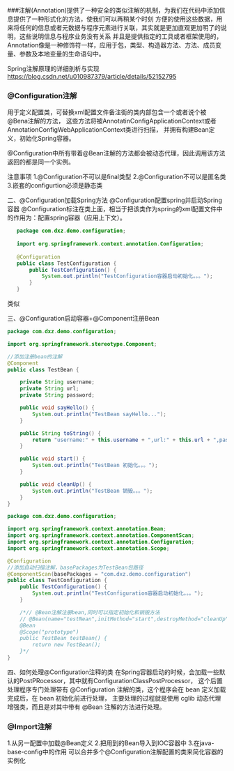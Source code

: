 ###注解(Annotation)提供了一种安全的类似注解的机制，为我们在代码中添加信息提供了一种形式化的方法，使我们可以再稍某个时刻
方便的使用这些数据，用来将任何的信息或者元数据与程序元素进行关联，其实就是更加直观更加明了的说明，这些说明信息与程序业务没有关系
并且是提供指定的工具或者框架使用的，
Annotation像是一种修饰符一样，应用于包，类型、构造器方法、方法、成员变量、参数及本地变量的生命语句中。

Spring注解原理的详细剖析与实现
https://blog.csdn.net/u010987379/article/details/52152795













### @Configuration注解
用于定义配置类，可替换xml配置文件备注街的类内部包含一个或者说个被@Bena注解的方法，
这些方法将被AnnotatinConfigApplicationContext或者AnnotationConfigWebApplicationContext类进行扫描，
并拥有构建Bean定义，初始化Spring容器。

@Configuration中所有带着@Bean注解的方法都会被动态代理，因此调用该方法返回的都是同一个实例。

注意事项
1.@Configuration不可以是final类型
2.@Configuration不可以是匿名类
3.嵌套的configurtion必须是静态类


二、@Configuration加载Spring方法
@Configuration配置spring并启动Spring容器
@Configuration标注在类上面，相当于把该类作为spring的xml配置文件中的<beans>作用为：配置spring容器（应用上下文）。

```java
   package com.dxz.demo.configuration;
   
   import org.springframework.context.annotation.Configuration;
   
   @Configuration
   public class TestConfiguration {
       public TestConfiguration() {
           System.out.println("TestConfiguration容器启动初始化。。。");
       }
   }
```  
类似
<?xml version="1.0" encoding="UTF-8"?>
<beans xmlns="http://www.springframework.org/schema/beans" xmlns:xsi="http://www.w3.org/2001/XMLSchema-instance"
    xmlns:context="http://www.springframework.org/schema/context" xmlns:jdbc="http://www.springframework.org/schema/jdbc"  
    xmlns:jee="http://www.springframework.org/schema/jee" xmlns:tx="http://www.springframework.org/schema/tx"
    xmlns:util="http://www.springframework.org/schema/util" xmlns:task="http://www.springframework.org/schema/task" xsi:schemaLocation="
        http://www.springframework.org/schema/beans http://www.springframework.org/schema/beans/spring-beans-4.0.xsd
        http://www.springframework.org/schema/context http://www.springframework.org/schema/context/spring-context-4.0.xsd
        http://www.springframework.org/schema/jdbc http://www.springframework.org/schema/jdbc/spring-jdbc-4.0.xsd
        http://www.springframework.org/schema/jee http://www.springframework.org/schema/jee/spring-jee-4.0.xsd
        http://www.springframework.org/schema/tx http://www.springframework.org/schema/tx/spring-tx-4.0.xsd
        http://www.springframework.org/schema/util http://www.springframework.org/schema/util/spring-util-4.0.xsd
        http://www.springframework.org/schema/task http://www.springframework.org/schema/task/spring-task-4.0.xsd" default-lazy-init="false">


</beans>

三、@Configuration启动容器+@Component注册Bean
```java
package com.dxz.demo.configuration;

import org.springframework.stereotype.Component;

//添加注册bean的注解
@Component
public class TestBean {

    private String username;
    private String url;
    private String password;

    public void sayHello() {
        System.out.println("TestBean sayHello...");
    }

    public String toString() {
        return "username:" + this.username + ",url:" + this.url + ",password:" + this.password;
    }

    public void start() {
        System.out.println("TestBean 初始化。。。");
    }

    public void cleanUp() {
        System.out.println("TestBean 销毁。。。");
    }
}

```
```java
package com.dxz.demo.configuration;

import org.springframework.context.annotation.Bean;
import org.springframework.context.annotation.ComponentScan;
import org.springframework.context.annotation.Configuration;
import org.springframework.context.annotation.Scope;

@Configuration
//添加自动扫描注解，basePackages为TestBean包路径
@ComponentScan(basePackages = "com.dxz.demo.configuration")
public class TestConfiguration {
    public TestConfiguration() {
        System.out.println("TestConfiguration容器启动初始化。。。");
    }

    /*// @Bean注解注册bean,同时可以指定初始化和销毁方法
    // @Bean(name="testNean",initMethod="start",destroyMethod="cleanUp")
    @Bean
    @Scope("prototype")
    public TestBean testBean() {
        return new TestBean();
    }*/
}

```
四、如何处理@Configuration注释的类
在Spring容器启动的时候，会加载一些默认的PostPRocessor，其中就有ConfigurationClassPostProcessor，
这个后置处理程序专门处理带有 @Configuration 注解的类，这个程序会在 bean 定义加载完成后，在 bean 初始化前进行处理，
主要处理的过程就是使用 cglib 动态代理增强类，而且是对其中带有 @Bean 注解的方法进行处理。




### @Import注解
1.从另一配置中加载@Bean定义
2.把用到的Bean导入到IOC容器中
3.在java-base-config中的作用
 可以合并多个@Configuration注解配置的类来简化容器的实例化
